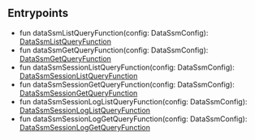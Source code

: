 

## Entrypoints  
 - fun dataSsmListQueryFunction(config: DataSsmConfig): [DataSsmListQueryFunction](#list-ssms)
 - fun dataSsmGetQueryFunction(config: DataSsmConfig): [DataSsmGetQueryFunction](#get-ssm)
 - fun dataSsmSessionListQueryFunction(config: DataSsmConfig): [DataSsmSessionListQueryFunction](#list-sessions)
 - fun dataSsmSessionGetQueryFunction(config: DataSsmConfig): [DataSsmSessionGetQueryFunction](#get-session)
 - fun dataSsmSessionLogListQueryFunction(config: DataSsmConfig): [DataSsmSessionLogListQueryFunction](#list-session-logs)
 - fun dataSsmSessionLogGetQueryFunction(config: DataSsmConfig): [DataSsmSessionLogGetQueryFunction](#get-session-log)

